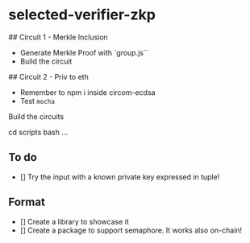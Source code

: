 # selected-verifier-zkp

## Circuit 1 - Merkle Inclusion

- Generate Merkle Proof with `group.js``
- Build the circuit 
 
## Circuit 2 - Priv to eth 

- Remember to npm i inside circom-ecdsa
- Test `mocha`

Build the circuits 

cd scripts 
bash ...


## To do 

- [] Try the input with a known private key expressed in tuple! 


## Format 

- [] Create a library to showcase it
- [] Create a package to support semaphore. It works also on-chain!
